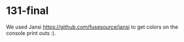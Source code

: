# 131-final

We used Jansi https://github.com/fusesource/jansi to get colors on the console print outs :).
